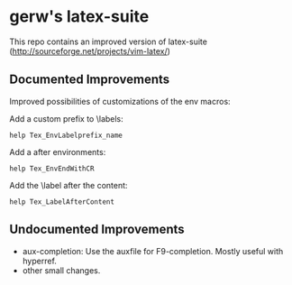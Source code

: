 gerw's latex-suite
==================

This repo contains an improved version of latex-suite (http://sourceforge.net/projects/vim-latex/)

Documented Improvements
-----------------------

Improved possibilities of customizations of the env macros:

Add a custom prefix to \labels:

    help Tex_EnvLabelprefix_name

Add a <CR> after environments:

    help Tex_EnvEndWithCR

Add the \label after the content:

    help Tex_LabelAfterContent

Undocumented Improvements
-------------------------

* aux-completion: Use the auxfile for F9-completion. Mostly useful with hyperref.
* other small changes.

